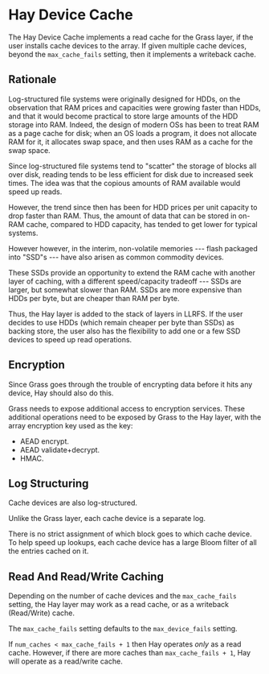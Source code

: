 Hay Device Cache
================

The Hay Device Cache implements a read cache for the Grass
layer, if the user installs cache devices to the array.
If given multiple cache devices, beyond the `max_cache_fails`
setting, then it implements a writeback cache.

Rationale
---------

Log-structured file systems were originally designed for HDDs, on
the observation that RAM prices and capacities were growing faster
than HDDs, and that it would become practical to store large amounts
of the HDD storage into RAM.
Indeed, the design of modern OSs has been to treat RAM as a page
cache for disk; when an OS loads a program, it does not allocate
RAM for it, it allocates swap space, and then uses RAM as a cache
for the swap space.

Since log-structured file systems tend to "scatter" the storage of
blocks all over disk, reading tends to be less efficient for disk
due to increased seek times.
The idea was that the copious amounts of RAM available would speed
up reads.

However, the trend since then has been for HDD prices per unit
capacity to drop faster than RAM.
Thus, the amount of data that can be stored in on-RAM cache,
compared to HDD capacity, has tended to get lower for typical
systems.

However however, in the interim, non-volatile memories --- flash
packaged into "SSD"s --- have also arisen as common commodity
devices.

These SSDs provide an opportunity to extend the RAM cache with
another layer of caching, with a different speed/capacity
tradeoff --- SSDs are larger, but somewhat slower than RAM.
SSDs are more expensive than HDDs per byte, but are cheaper than
RAM per byte.

Thus, the Hay layer is added to the stack of layers in LLRFS.
If the user decides to use HDDs (which remain cheaper per
byte than SSDs) as backing store, the user also has the
flexibility to add one or a few SSD devices to speed up read
operations.

Encryption
----------

Since Grass goes through the trouble of encrypting data before
it hits any device, Hay should also do this.

Grass needs to expose additional access to encryption services.
These additional operations need to be exposed by Grass to the
Hay layer, with the array encryption key used as the key:

* AEAD encrypt.
* AEAD validate+decrypt.
* HMAC.

Log Structuring
---------------

Cache devices are also log-structured.

Unlike the Grass layer, each cache device is a separate log.

There is no strict assignment of which block goes to which
cache device.
To help speed up lookups, each cache device has a large
Bloom filter of all the entries cached on it.

Read And Read/Write Caching
---------------------------

Depending on the number of cache devices and the
`max_cache_fails` setting, the Hay layer may work as a read
cache, or as a writeback (Read/Write) cache.

The `max_cache_fails` setting defaults to the `max_device_fails`
setting.

If `num_caches < max_cache_fails + 1` then Hay operates *only*
as a read cache.
However, if there are more caches than `max_cache_fails + 1`,
Hay will operate as a read/write cache.
